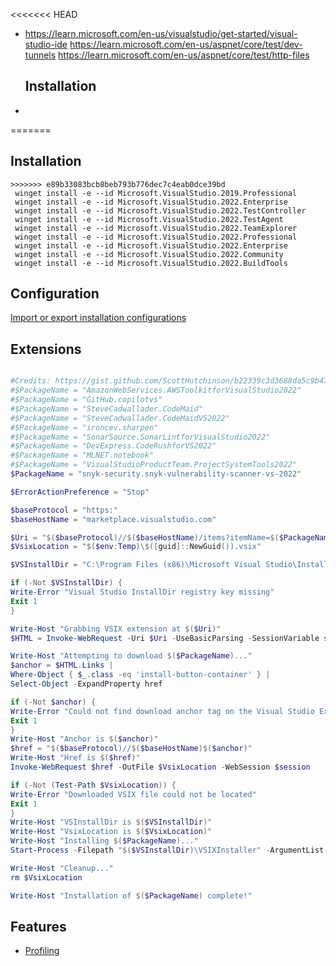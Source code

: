 <<<<<<< HEAD
- https://learn.microsoft.com/en-us/visualstudio/get-started/visual-studio-ide
  https://learn.microsoft.com/en-us/aspnet/core/test/dev-tunnels
  https://learn.microsoft.com/en-us/aspnet/core/test/http-files
  
  ## Installation
- ```
=======
## Installation
 ```
>>>>>>> e89b33083bcb8beb793b776dec7c4eab0dce39bd
  winget install -e --id Microsoft.VisualStudio.2019.Professional
  winget install -e --id Microsoft.VisualStudio.2022.Enterprise
  winget install -e --id Microsoft.VisualStudio.2022.TestController
  winget install -e --id Microsoft.VisualStudio.2022.TestAgent
  winget install -e --id Microsoft.VisualStudio.2022.TeamExplorer
  winget install -e --id Microsoft.VisualStudio.2022.Professional
  winget install -e --id Microsoft.VisualStudio.2022.Enterprise
  winget install -e --id Microsoft.VisualStudio.2022.Community
  winget install -e --id Microsoft.VisualStudio.2022.BuildTools
  ```
## Configuration
 [Import or export installation configurations](https://docs.microsoft.com/en-us/visualstudio/install/import-export-installation-configurations)


## Extensions
  ```powershell
  
  #Credits: https://gist.github.com/ScottHutchinson/b22339c3d3688da5c9b477281e258400
  #$PackageName = "AmazonWebServices.AWSToolkitforVisualStudio2022"
  #$PackageName = "GitHub.copilotvs"
  #$PackageName = "SteveCadwallader.CodeMaid"
  #$PackageName = "SteveCadwallader.CodeMaidVS2022"
  #$PackageName = "ironcev.sharpen"
  #$PackageName = "SonarSource.SonarLintforVisualStudio2022"
  #$PackageName = "DevExpress.CodeRushforVS2022"
  #$PackageName = "MLNET.notebook"
  #$PackageName = "VisualStudioProductTeam.ProjectSystemTools2022"
  $PackageName = "snyk-security.snyk-vulnerability-scanner-vs-2022"
  
  $ErrorActionPreference = "Stop"
  
  $baseProtocol = "https:"
  $baseHostName = "marketplace.visualstudio.com"
  
  $Uri = "$($baseProtocol)//$($baseHostName)/items?itemName=$($PackageName)"
  $VsixLocation = "$($env:Temp)\$([guid]::NewGuid()).vsix"
  
  $VSInstallDir = "C:\Program Files (x86)\Microsoft Visual Studio\Installer\resources\app\ServiceHub\Services\Microsoft.VisualStudio.Setup.Service"
  
  if (-Not $VSInstallDir) {
  Write-Error "Visual Studio InstallDir registry key missing"
  Exit 1
  }
  
  Write-Host "Grabbing VSIX extension at $($Uri)"
  $HTML = Invoke-WebRequest -Uri $Uri -UseBasicParsing -SessionVariable session
  
  Write-Host "Attempting to download $($PackageName)..."
  $anchor = $HTML.Links |
  Where-Object { $_.class -eq 'install-button-container' } |
  Select-Object -ExpandProperty href
  
  if (-Not $anchor) {
  Write-Error "Could not find download anchor tag on the Visual Studio Extensions page"
  Exit 1
  }
  Write-Host "Anchor is $($anchor)"
  $href = "$($baseProtocol)//$($baseHostName)$($anchor)"
  Write-Host "Href is $($href)"
  Invoke-WebRequest $href -OutFile $VsixLocation -WebSession $session
  
  if (-Not (Test-Path $VsixLocation)) {
  Write-Error "Downloaded VSIX file could not be located"
  Exit 1
  }
  Write-Host "VSInstallDir is $($VSInstallDir)"
  Write-Host "VsixLocation is $($VsixLocation)"
  Write-Host "Installing $($PackageName)..."
  Start-Process -Filepath "$($VSInstallDir)\VSIXInstaller" -ArgumentList "/q /a $($VsixLocation)" -Wait
  
  Write-Host "Cleanup..."
  rm $VsixLocation
  
  Write-Host "Installation of $($PackageName) complete!"
  ```

## Features

- [Profiling](https://docs.microsoft.com/en-us/visualstudio/profiling)
